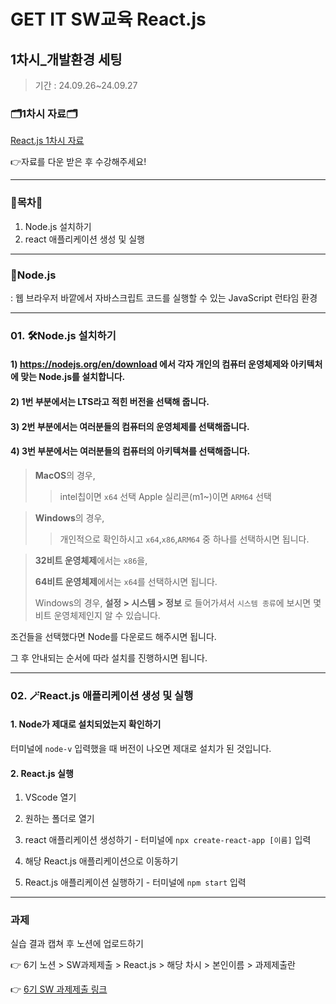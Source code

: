 # GET IT SW교육 React.js
## 1차시_개발환경 세팅
> 기간 : 24.09.26~24.09.27

### 🗂️1차시 자료🗂️
[React.js 1차시 자료](https://github.com/getit-knu/Get-React.js/blob/main/1%EC%B0%A8%EC%8B%9C/GETIT%20SW%20%EA%B5%90%EC%9C%A1%20react%20_1%EC%B0%A8%EC%8B%9C.pdf)

👉자료를 다운 받은 후 수강해주세요!

---

### 🚀목차🚀
1. Node.js 설치하기
2. react 애플리케이션 생성 및 실행
---

### 🌿Node.js
: 웹 브라우저 바깥에서 자바스크립트 코드를 실행할 수 있는 JavaScript 런타임 환경

---

### 01. 🛠️Node.js 설치하기
#### 1) https://nodejs.org/en/download 에서 각자 개인의 컴퓨터 운영체제와 아키텍처에 맞는 Node.js를 설치합니다.
#### 2) 1번 부분에서는 LTS라고 적힌 버전을 선택해 줍니다.
#### 3) 2번 부분에서는 여러분들의 컴퓨터의 운영체제를 선택해줍니다.
#### 4) 3번 부분에서는 여러분들의 컴퓨터의 아키텍쳐를 선택해줍니다.

> **MacOS**의 경우,
>> intel칩이면 `x64` 선택
>> Apple 실리콘(m1~)이면 `ARM64` 선택

> **Windows**의 경우,
>> 개인적으로 확인하시고 `x64`,`x86`,`ARM64` 중 하나를 선택하시면 됩니다.

> **32비트 운영체제**에서는 `x86`을,
> 
> **64비트 운영체제**에서는 `x64`를 선택하시면 됩니다.
> 
> Windows의 경우, **설정 > 시스템 > 정보** 로 들어가셔서 `시스템 종류`에 보시면 몇 비트 운영체제인지 알 수 있습니다.

조건들을 선택했다면 Node를 다운로드 해주시면 됩니다.

그 후 안내되는 순서에 따라 설치를 진행하시면 됩니다.

---

### 02. 🪄React.js 애플리케이션 생성 및 실행
#### 1. Node가 제대로 설치되었는지 확인하기
터미널에 `node-v` 입력했을 때 버전이 나오면 제대로 설치가 된 것입니다.

#### 2. React.js 실행
1. VScode 열기
2. 원하는 폴더로 열기
3. react 애플리케이션 생성하기 - 터미널에 `npx create-react-app [이름]` 입력

4. 해당 React.js 애플리케이션으로 이동하기
5. React.js 애플리케이션 실행하기 - 터미널에 `npm start` 입력

---

### 과제
실습 결과 캡쳐 후 노션에 업로드하기

👉 6기 노션 > SW과제제출 > React.js > 해당 차시 > 본인이름 > 과제제출란

👉 [6기 SW 과제제출 링크](https://www.notion.so/SW-8502eeef321b43e2ad13ece0f626be33)
